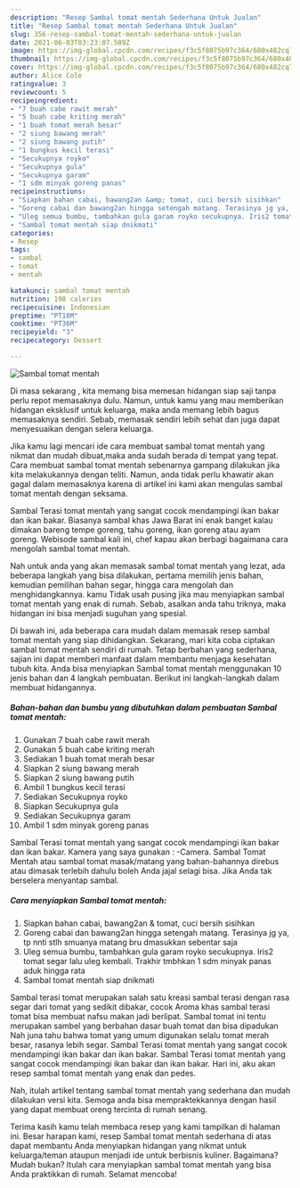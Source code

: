 ```yaml
---
description: "Resep Sambal tomat mentah Sederhana Untuk Jualan"
title: "Resep Sambal tomat mentah Sederhana Untuk Jualan"
slug: 356-resep-sambal-tomat-mentah-sederhana-untuk-jualan
date: 2021-06-03T03:23:07.589Z
image: https://img-global.cpcdn.com/recipes/f3c5f8075b97c364/680x482cq70/sambal-tomat-mentah-foto-resep-utama.jpg
thumbnail: https://img-global.cpcdn.com/recipes/f3c5f8075b97c364/680x482cq70/sambal-tomat-mentah-foto-resep-utama.jpg
cover: https://img-global.cpcdn.com/recipes/f3c5f8075b97c364/680x482cq70/sambal-tomat-mentah-foto-resep-utama.jpg
author: Alice Cole
ratingvalue: 3
reviewcount: 5
recipeingredient:
- "7 buah cabe rawit merah"
- "5 buah cabe kriting merah"
- "1 buah tomat merah besar"
- "2 siung bawang merah"
- "2 siung bawang putih"
- "1 bungkus kecil terasi"
- "Secukupnya royko"
- "Secukupnya gula"
- "Secukupnya garam"
- "1 sdm minyak goreng panas"
recipeinstructions:
- "Siapkan bahan cabai, bawang2an &amp; tomat, cuci bersih sisihkan"
- "Goreng cabai dan bawang2an hingga setengah matang. Terasinya jg ya, tp nnti stlh smuanya matang bru dmasukkan sebentar saja"
- "Uleg semua bumbu, tambahkan gula garam royko secukupnya. Iris2 tomat segar lalu uleg kembali. Trakhir tmbhkan 1 sdm minyak panas aduk hingga rata"
- "Sambal tomat mentah siap dnikmati"
categories:
- Resep
tags:
- sambal
- tomat
- mentah

katakunci: sambal tomat mentah 
nutrition: 198 calories
recipecuisine: Indonesian
preptime: "PT18M"
cooktime: "PT36M"
recipeyield: "3"
recipecategory: Dessert

---
```



![Sambal tomat mentah](https://img-global.cpcdn.com/recipes/f3c5f8075b97c364/680x482cq70/sambal-tomat-mentah-foto-resep-utama.jpg)

Di masa  sekarang , kita memang bisa memesan hidangan siap saji tanpa perlu repot memasaknya dulu. Namun, untuk kamu yang mau memberikan hidangan eksklusif untuk keluarga, maka anda memang lebih bagus memasaknya sendiri. Sebab, memasak sendiri lebih sehat dan juga dapat menyesuaikan dengan selera keluarga.

Jika kamu lagi mencari ide cara membuat sambal tomat mentah yang nikmat dan mudah dibuat,maka anda sudah berada di tempat yang tepat. Cara membuat sambal tomat mentah  sebenarnya gampang dilakukan jika kita melakukannya dengan teliti. Namun, anda tidak perlu khawatir akan gagal dalam memasaknya 
karena di artikel ini kami akan mengulas sambal tomat mentah dengan seksama.  

Sambal Terasi tomat mentah yang sangat cocok mendampingi ikan bakar dan ikan bakar. Biasanya sambal khas Jawa Barat ini enak banget kalau dimakan bareng tempe goreng, tahu goreng, ikan goreng atau ayam goreng. Webisode sambal kali ini, chef kapau akan berbagi bagaimana cara mengolah sambal tomat mentah.

Nah untuk anda yang akan memasak sambal tomat mentah yang lezat, ada beberapa langkah yang bisa dilakukan, pertama memilih jenis bahan, kemudian pemilihan bahan segar, hingga cara mengolah dan menghidangkannya. kamu Tidak usah pusing jika mau menyiapkan sambal tomat mentah yang enak di rumah. Sebab, asalkan anda  tahu triknya, maka hidangan ini bisa menjadi suguhan yang spesial.

Di bawah ini, ada beberapa cara mudah dalam memasak resep sambal tomat mentah yang siap dihidangkan. Sekarang, mari kita coba ciptakan sambal tomat mentah sendiri di rumah. Tetap berbahan yang sederhana, sajian ini dapat memberi manfaat dalam membantu menjaga kesehatan tubuh kita. Anda bisa menyiapkan Sambal tomat mentah menggunakan 10 jenis bahan dan 4 langkah pembuatan. Berikut ini langkah-langkah dalam membuat hidangannya.

<!--inarticleads1-->

##### Bahan-bahan dan bumbu yang dibutuhkan dalam pembuatan Sambal tomat mentah:

1. Gunakan 7 buah cabe rawit merah
1. Gunakan 5 buah cabe kriting merah
1. Sediakan 1 buah tomat merah besar
1. Siapkan 2 siung bawang merah
1. Siapkan 2 siung bawang putih
1. Ambil 1 bungkus kecil terasi
1. Sediakan Secukupnya royko
1. Siapkan Secukupnya gula
1. Sediakan Secukupnya garam
1. Ambil 1 sdm minyak goreng panas


Sambal Terasi tomat mentah yang sangat cocok mendampingi ikan bakar dan ikan bakar. Kamera yang saya gunakan : -Camera. Sambal Tomat Mentah atau sambal tomat masak/matang yang bahan-bahannya direbus atau dimasak terlebih dahulu boleh Anda jajal selagi bisa. Jika Anda tak berselera menyantap sambal. 

<!--inarticleads2-->

##### Cara menyiapkan Sambal tomat mentah:

1. Siapkan bahan cabai, bawang2an &amp; tomat, cuci bersih sisihkan
1. Goreng cabai dan bawang2an hingga setengah matang. Terasinya jg ya, tp nnti stlh smuanya matang bru dmasukkan sebentar saja
1. Uleg semua bumbu, tambahkan gula garam royko secukupnya. Iris2 tomat segar lalu uleg kembali. Trakhir tmbhkan 1 sdm minyak panas aduk hingga rata
1. Sambal tomat mentah siap dnikmati


Sambal terasi tomat merupakan salah satu kreasi sambal terasi dengan rasa segar dari tomat yang sedikit dibakar, cocok Aroma khas sambal terasi tomat bisa membuat nafsu makan jadi berlipat. Sambal tomat ini tentu merupakan sambel yang berbahan dasar buah tomat dan bisa dipadukan Nah juna tahu bahwa tomat yang umum digunakan selalu tomat merah besar, rasanya lebih segar. Sambal Terasi tomat mentah yang sangat cocok mendampingi ikan bakar dan ikan bakar. Sambal Terasi tomat mentah yang sangat cocok mendampingi ikan bakar dan ikan bakar. Hari ini, aku akan resep sambal tomat mentah yang enak dan pedes. 

Nah, itulah artikel tentang  sambal tomat mentah  yang sederhana dan mudah dilakukan versi kita. Semoga anda bisa mempraktekkannya dengan hasil yang dapat membuat oreng tercinta di rumah senang. 

Terima kasih kamu telah membaca resep yang kami tampilkan di halaman ini. Besar harapan kami, resep  Sambal tomat mentah sederhana di atas dapat membantu Anda menyiapkan hidangan yang nikmat untuk keluarga/teman ataupun menjadi ide untuk berbisnis kuliner. Bagaimana? Mudah bukan? Itulah cara menyiapkan sambal tomat mentah yang bisa Anda praktikkan di rumah. Selamat mencoba!

